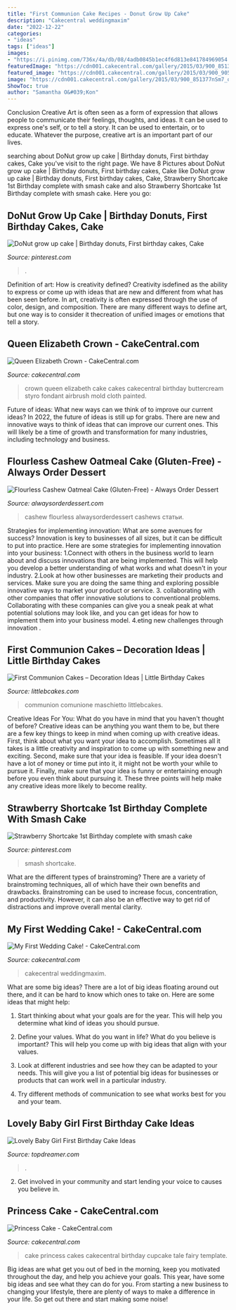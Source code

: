 ```yaml
---
title: "First Communion Cake Recipes - Donut Grow Up Cake"
description: "Cakecentral weddingmaxim"
date: "2022-12-22"
categories:
- "ideas"
tags: ["ideas"]
images:
- "https://i.pinimg.com/736x/4a/db/08/4adb0845b1ec4f6d813e841784969054.jpg"
featuredImage: "https://cdn001.cakecentral.com/gallery/2015/03/900_851377nSm7_queen-elizabeth-crown.jpg"
featured_image: "https://cdn001.cakecentral.com/gallery/2015/03/900_905351r2nJ_my-first-wedding-cake.jpg"
image: "https://cdn001.cakecentral.com/gallery/2015/03/900_851377nSm7_queen-elizabeth-crown.jpg"
ShowToc: true
author: "Samantha O&#039;Kon"
---
```



Conclusion
Creative Art is often seen as a form of expression that allows people to communicate their feelings, thoughts, and ideas. It can be used to express one's self, or to tell a story. It can be used to entertain, or to educate. Whatever the purpose, creative art is an important part of our lives.

	

		
searching about DoNut grow up cake | Birthday donuts, First birthday cakes, Cake you've visit to the right page. We have 8 Pictures about DoNut grow up cake | Birthday donuts, First birthday cakes, Cake like DoNut grow up cake | Birthday donuts, First birthday cakes, Cake, Strawberry Shortcake 1st Birthday complete with smash cake and also Strawberry Shortcake 1st Birthday complete with smash cake. Here you go:
		
    
## DoNut Grow Up Cake | Birthday Donuts, First Birthday Cakes, Cake

<img loading=lazy src="https://i.pinimg.com/736x/ba/1b/9e/ba1b9e51befa7df4cbe36e1402eab693.jpg" onerror="this.onerror=null;this.src='https://tse2.mm.bing.net/th?id=OIP.1j02rlo2Ys-feZnKB4B8TQHaJ3&amp;pid=15.1';" alt="DoNut grow up cake | Birthday donuts, First birthday cakes, Cake">

_Source: pinterest.com_

>. 

	

Definition of art: How is creativity defined?
Creativity isdefined as the ability to express or come up with ideas that are new and different from what has been seen before. In art, creativity is often expressed through the use of color, design, and composition. There are many different ways to define art, but one way is to consider it thecreation of unified images or emotions that tell a story.

    
## Queen Elizabeth Crown - CakeCentral.com

<img loading=lazy src="https://cdn001.cakecentral.com/gallery/2015/03/900_851377nSm7_queen-elizabeth-crown.jpg" onerror="this.onerror=null;this.src='https://tse3.mm.bing.net/th?id=OIP.GTLqr7Ae1LtanVC0NzgjsgHaLH&amp;pid=15.1';" alt="Queen Elizabeth Crown - CakeCentral.com">

_Source: cakecentral.com_

>crown queen elizabeth cake cakes cakecentral birthday buttercream styro fondant airbrush mold cloth painted. 

	

Future of ideas: What new ways can we think of to improve our current ideas?
In 2022, the future of ideas is still up for grabs. There are new and innovative ways to think of ideas that can improve our current ones. This will likely be a time of growth and transformation for many industries, including technology and business.

    
## Flourless Cashew Oatmeal Cake (Gluten-Free) - Always Order Dessert

<img loading=lazy src="http://2.bp.blogspot.com/-nIGzZTi4CMw/VEFHZLxfeqI/AAAAAAAAKb0/yAONILZYNK0/s1600/flourless%2Bcashew%2Boatmeal%2Bcake.jpg" onerror="this.onerror=null;this.src='https://tse1.mm.bing.net/th?id=OIP.h6G_NLSR0k3JkI2HW9LN2QHaLL&amp;pid=15.1';" alt="Flourless Cashew Oatmeal Cake (Gluten-Free) - Always Order Dessert">

_Source: alwaysorderdessert.com_

>cashew flourless alwaysorderdessert cashews статьи. 

	

Strategies for implementing innovation: What are some avenues for success?
Innovation is key to businesses of all sizes, but it can be difficult to put into practice. Here are some strategies for implementing innovation into your business:
1.Connect with others in the business world to learn about and discuss innovations that are being implemented. This will help you develop a better understanding of what works and what doesn't in your industry.
2.Look at how other businesses are marketing their products and services. Make sure you are doing the same thing and exploring possible innovative ways to market your product or service.
3. collaborating with other companies that offer innovative solutions to conventional problems. Collaborating with these companies can give you a sneak peak at what potential solutions may look like, and you can get ideas for how to implement them into your business model.
4.eting new challenges through innovation .

    
## First Communion Cakes – Decoration Ideas | Little Birthday Cakes

<img loading=lazy src="https://www.littlebcakes.com/wp-content/uploads/2014/02/First-Communion-Cakes-Pictures.jpg" onerror="this.onerror=null;this.src='https://tse2.mm.bing.net/th?id=OIP.wXGM0t8lVfhCgtJOHYSbAQHaE6&amp;pid=15.1';" alt="First Communion Cakes – Decoration Ideas | Little Birthday Cakes">

_Source: littlebcakes.com_

>communion comunione maschietto littlebcakes. 

	

Creative Ideas For You: What do you have in mind that you haven't thought of before?
Creative ideas can be anything you want them to be, but there are a few key things to keep in mind when coming up with creative ideas. First, think about what you want your idea to accomplish. Sometimes all it takes is a little creativity and inspiration to come up with something new and exciting. Second, make sure that your idea is feasible. If your idea doesn't have a lot of money or time put into it, it might not be worth your while to pursue it. Finally, make sure that your idea is funny or entertaining enough before you even think about pursuing it. These three points will help make any creative ideas more likely to become reality.

    
## Strawberry Shortcake 1st Birthday Complete With Smash Cake

<img loading=lazy src="https://i.pinimg.com/736x/4a/db/08/4adb0845b1ec4f6d813e841784969054.jpg" onerror="this.onerror=null;this.src='https://tse2.mm.bing.net/th?id=OIP.DnMa9f5b_Vd9J6kO2KfN4gHaJ3&amp;pid=15.1';" alt="Strawberry Shortcake 1st Birthday complete with smash cake">

_Source: pinterest.com_

>smash shortcake. 

	

What are the different types of brainstroming?
There are a variety of brainstroming techniques, all of which have their own benefits and drawbacks. Brainstroming can be used to increase focus, concentration, and productivity. However, it can also be an effective way to get rid of distractions and improve overall mental clarity.

    
## My First Wedding Cake! - CakeCentral.com

<img loading=lazy src="https://cdn001.cakecentral.com/gallery/2015/03/900_905351r2nJ_my-first-wedding-cake.jpg" onerror="this.onerror=null;this.src='https://tse2.mm.bing.net/th?id=OIP.wfMbrQR7dgI1Ufi5l09y4wHaLH&amp;pid=15.1';" alt="My First Wedding Cake! - CakeCentral.com">

_Source: cakecentral.com_

>cakecentral weddingmaxim. 

	

What are some big ideas?
There are a lot of big ideas floating around out there, and it can be hard to know which ones to take on. Here are some ideas that might help:
1. Start thinking about what your goals are for the year. This will help you determine what kind of ideas you should pursue.

2. Define your values. What do you want in life? What do you believe is important? This will help you come up with big ideas that align with your values.

3. Look at different industries and see how they can be adapted to your needs. This will give you a list of potential big ideas for businesses or products that can work well in a particular industry.

4. Try different methods of communication to see what works best for you and your team.

    
## Lovely Baby Girl First Birthday Cake Ideas

<img loading=lazy src="https://topdreamer.com/wp-content/uploads/2014/10/8137c49c3028069bb985d83bf9ff806b.jpg" onerror="this.onerror=null;this.src='https://tse4.mm.bing.net/th?id=OIP.8oiN6ZgEF2_7lnNQeeQ2YQHaLD&amp;pid=15.1';" alt="Lovely Baby Girl First Birthday Cake Ideas">

_Source: topdreamer.com_

>. 

	

2. Get involved in your community and start lending your voice to causes you believe in.

    
## Princess Cake - CakeCentral.com

<img loading=lazy src="https://cdn001.cakecentral.com/gallery/2015/03/900_699814mL74_princess-cake.jpg" onerror="this.onerror=null;this.src='https://tse3.mm.bing.net/th?id=OIP.FDSSul7Fc6NLMxUk2OCNJgHaLJ&amp;pid=15.1';" alt="Princess Cake - CakeCentral.com">

_Source: cakecentral.com_

>cake princess cakes cakecentral birthday cupcake tale fairy template. 

	

Big ideas are what get you out of bed in the morning, keep you motivated throughout the day, and help you achieve your goals. This year, have some big ideas and see what they can do for you. From starting a new business to changing your lifestyle, there are plenty of ways to make a difference in your life. So get out there and start making some noise!

